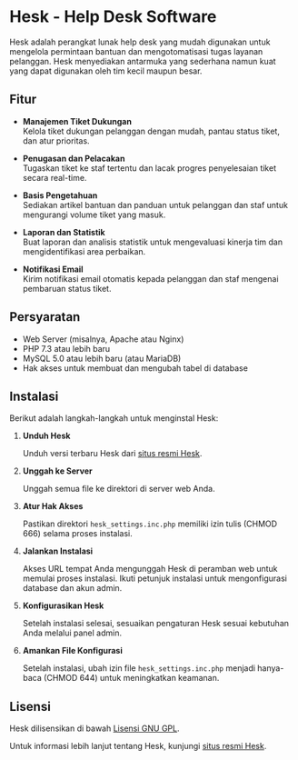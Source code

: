 # Hesk - Help Desk Software

Hesk adalah perangkat lunak help desk yang mudah digunakan untuk mengelola permintaan bantuan dan mengotomatisasi tugas layanan pelanggan. Hesk menyediakan antarmuka yang sederhana namun kuat yang dapat digunakan oleh tim kecil maupun besar.

## Fitur

- **Manajemen Tiket Dukungan**  
  Kelola tiket dukungan pelanggan dengan mudah, pantau status tiket, dan atur prioritas.

- **Penugasan dan Pelacakan**  
  Tugaskan tiket ke staf tertentu dan lacak progres penyelesaian tiket secara real-time.

- **Basis Pengetahuan**  
  Sediakan artikel bantuan dan panduan untuk pelanggan dan staf untuk mengurangi volume tiket yang masuk.

- **Laporan dan Statistik**  
  Buat laporan dan analisis statistik untuk mengevaluasi kinerja tim dan mengidentifikasi area perbaikan.

- **Notifikasi Email**  
  Kirim notifikasi email otomatis kepada pelanggan dan staf mengenai pembaruan status tiket.

## Persyaratan

- Web Server (misalnya, Apache atau Nginx)
- PHP 7.3 atau lebih baru
- MySQL 5.0 atau lebih baru (atau MariaDB)
- Hak akses untuk membuat dan mengubah tabel di database

## Instalasi

Berikut adalah langkah-langkah untuk menginstal Hesk:

1. **Unduh Hesk**

   Unduh versi terbaru Hesk dari [situs resmi Hesk](https://www.hesk.com).

2. **Unggah ke Server**

   Unggah semua file ke direktori di server web Anda.

3. **Atur Hak Akses**

   Pastikan direktori `hesk_settings.inc.php` memiliki izin tulis (CHMOD 666) selama proses instalasi.

4. **Jalankan Instalasi**

   Akses URL tempat Anda mengunggah Hesk di peramban web untuk memulai proses instalasi. Ikuti petunjuk instalasi untuk mengonfigurasi database dan akun admin.

5. **Konfigurasikan Hesk**

   Setelah instalasi selesai, sesuaikan pengaturan Hesk sesuai kebutuhan Anda melalui panel admin.

6. **Amankan File Konfigurasi**

   Setelah instalasi, ubah izin file `hesk_settings.inc.php` menjadi hanya-baca (CHMOD 644) untuk meningkatkan keamanan.

## Lisensi

Hesk dilisensikan di bawah [Lisensi GNU GPL](https://www.gnu.org/licenses/gpl-3.0.html).

Untuk informasi lebih lanjut tentang Hesk, kunjungi [situs resmi Hesk](https://www.hesk.com).
